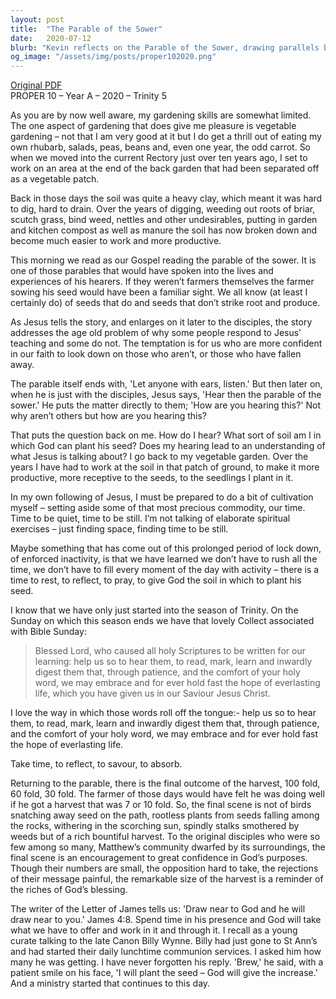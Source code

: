 ```yaml
---
layout: post
title:  "The Parable of the Sower"
date:   2020-07-12
blurb: "Kevin reflects on the Parable of the Sower, drawing parallels between gardening and nurturing one's faith. He emphasizes the importance of preparing oneself as fertile soil for God's teachings, finding stillness, and embracing the scriptures. The sermon encourages confidence in God's purposes, highlighting the potential for a bountiful spiritual harvest despite challenges."
og_image: "/assets/img/posts/proper102020.png"
---
```

[Original PDF](/assets/pdf/proper102020.pdf)    
PROPER 10 – Year A – 2020 – Trinity 5

As you are by now well aware, my gardening skills are somewhat limited. The one aspect of gardening that does give me pleasure is vegetable gardening – not that I am very good at it but I do get a thrill out of eating my own rhubarb, salads, peas, beans and, even one year, the odd carrot. So when we moved into the current Rectory just over ten years ago, I set to work on an area at the end of the back garden that had been separated off as a vegetable patch.

Back in those days the soil was quite a heavy clay, which meant it was hard to dig, hard to drain. Over the years of digging, weeding out roots of briar, scutch grass, bind weed, nettles and other undesirables, putting in garden and kitchen compost as well as manure the soil has now broken down and become much easier to work and more productive.

This morning we read as our Gospel reading the parable of the sower. It is one of those parables that would have spoken into the lives and experiences of his hearers. If they weren’t farmers themselves the farmer sowing his seed would have been a familiar sight. We all know (at least I certainly do) of seeds that do and seeds that don’t strike root and produce.

As Jesus tells the story, and enlarges on it later to the disciples, the story addresses the age old problem of why some people respond to Jesus’ teaching and some do not. The temptation is for us who are more confident in our faith to look down on those who aren’t, or those who have fallen away.

The parable itself ends with, 'Let anyone with ears, listen.' But then later on, when he is just with the disciples, Jesus says, 'Hear then the parable of the sower.' He puts the matter directly to them; 'How are you hearing this?' Not why aren’t others but how are you hearing this?

That puts the question back on me. How do I hear? What sort of soil am I in which God can plant his seed? Does my hearing lead to an understanding of what Jesus is talking about? I go back to my vegetable garden. Over the years I have had to work at the soil in that patch of ground, to make it more productive, more receptive to the seeds, to the seedlings I plant in it.

In my own following of Jesus, I must be prepared to do a bit of cultivation myself – setting aside some of that most precious commodity, our time. Time to be quiet, time to be still. I’m not talking of elaborate spiritual exercises – just finding space, finding time to be still.

Maybe something that has come out of this prolonged period of lock down, of enforced inactivity, is that we have learned we don’t have to rush all the time, we don’t have to fill every moment of the day with activity – there is a time to rest, to reflect, to pray, to give God the soil in which to plant his seed.

I know that we have only just started into the season of Trinity. On the Sunday on which this season ends we have that lovely Collect associated with Bible Sunday:

> Blessed Lord,
> who caused all holy Scriptures to be written for our learning:
> help us so to hear them,
> to read, mark, learn and inwardly digest them
> that, through patience, and the comfort of your holy word,
> we may embrace and for ever hold fast
> the hope of everlasting life,
> which you have given us in our Saviour Jesus Christ.

I love the way in which those words roll off the tongue:- help us so to hear them, to read, mark, learn and inwardly digest them that, through patience, and the comfort of your holy word, we may embrace and for ever hold fast the hope of everlasting life.

Take time, to reflect, to savour, to absorb.

Returning to the parable, there is the final outcome of the harvest, 100 fold, 60 fold, 30 fold. The farmer of those days would have felt he was doing well if he got a harvest that was 7 or 10 fold. So, the final scene is not of birds snatching away seed on the path, rootless plants from seeds falling among the rocks, withering in the scorching sun, spindly stalks smothered by weeds but of a rich bountiful harvest. To the original disciples who were so few among so many, Matthew’s community dwarfed by its surroundings, the final scene is an encouragement to great confidence in God’s purposes. Though their numbers are small, the opposition hard to take, the rejections of their message painful, the remarkable size of the harvest is a reminder of the riches of God’s blessing.

The writer of the Letter of James tells us: 'Draw near to God and he will draw near to you.' James 4:8. Spend time in his presence and God will take what we have to offer and work in it and through it. I recall as a young curate talking to the late Canon Billy Wynne. Billy had just gone to St Ann’s and had started their daily lunchtime communion services. I asked him how many he was getting. I have never forgotten his reply. 'Brew,' he said, with a patient smile on his face, 'I will plant the seed – God will give the increase.' And a ministry started that continues to this day.

